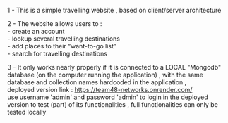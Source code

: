 1 - This is a simple travelling website , based on client/server architecture <br />

2 - The website allows users to : <br />
     - create an account <br />
     - lookup several travelling destinations <br />
     - add places to their “want-to-go list”  <br />
     - search for travelling destinations <br />
     
3 - It only works nearly properly if it is connected to a LOCAL "Mongodb" database (on the computer running the application) , with the same database and collection 
    names hardcoded in the application , <br />
    deployed version link : https://team48-networks.onrender.com/ <br />
    use username 'admin' and password 'admin' to login in the deployed version to test (part) of its functionalities , full functionalities can only be tested locally
